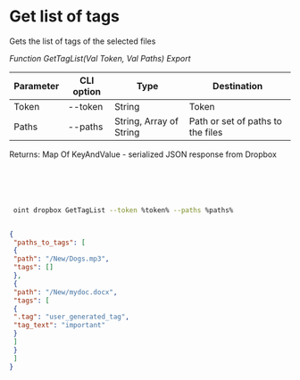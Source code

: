 ﻿---
sidebar_position: 1
---

# Get list of tags
 Gets the list of tags of the selected files


*Function GetTagList(Val Token, Val Paths) Export*

 | Parameter | CLI option | Type | Destination |
 |-|-|-|-|
 | Token | --token | String | Token |
 | Paths | --paths | String, Array of String | Path or set of paths to the files |

 
 Returns: Map Of KeyAndValue - serialized JSON response from Dropbox

```bsl title="Code example"
	

	
```

```sh title="CLI command example"
 
 oint dropbox GetTagList --token %token% --paths %paths%


```


```json title="Result"

{
 "paths_to_tags": [
 {
 "path": "/New/Dogs.mp3",
 "tags": []
 },
 {
 "path": "/New/mydoc.docx",
 "tags": [
 {
 ".tag": "user_generated_tag",
 "tag_text": "important"
 }
 ]
 }
 ]
}

```
